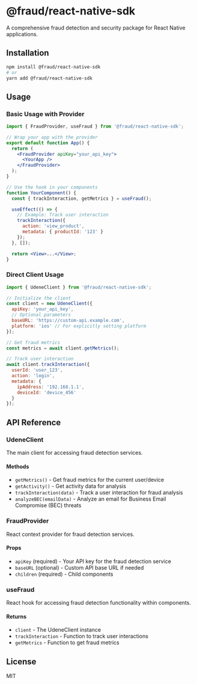 
# @fraud/react-native-sdk

A comprehensive fraud detection and security package for React Native applications.

## Installation

```sh
npm install @fraud/react-native-sdk
# or
yarn add @fraud/react-native-sdk
```

## Usage

### Basic Usage with Provider

```jsx
import { FraudProvider, useFraud } from '@fraud/react-native-sdk';

// Wrap your app with the provider
export default function App() {
  return (
    <FraudProvider apiKey="your_api_key">
      <YourApp />
    </FraudProvider>
  );
}

// Use the hook in your components
function YourComponent() {
  const { trackInteraction, getMetrics } = useFraud();

  useEffect(() => {
    // Example: Track user interaction
    trackInteraction({
      action: 'view_product',
      metadata: { productId: '123' }
    });
  }, []);

  return <View>...</View>;
}
```

### Direct Client Usage

```jsx
import { UdeneClient } from '@fraud/react-native-sdk';

// Initialize the client
const client = new UdeneClient({
  apiKey: 'your_api_key',
  // Optional parameters
  baseURL: 'https://custom-api.example.com',
  platform: 'ios' // For explicitly setting platform
});

// Get fraud metrics
const metrics = await client.getMetrics();

// Track user interaction
await client.trackInteraction({
  userId: 'user_123',
  action: 'login',
  metadata: {
    ipAddress: '192.168.1.1',
    deviceId: 'device_456'
  }
});
```

## API Reference

### UdeneClient

The main client for accessing fraud detection services.

#### Methods

- `getMetrics()` - Get fraud metrics for the current user/device
- `getActivity()` - Get activity data for analysis
- `trackInteraction(data)` - Track a user interaction for fraud analysis
- `analyzeBEC(emailData)` - Analyze an email for Business Email Compromise (BEC) threats

### FraudProvider

React context provider for fraud detection services.

#### Props

- `apiKey` (required) - Your API key for the fraud detection service
- `baseURL` (optional) - Custom API base URL if needed
- `children` (required) - Child components

### useFraud

React hook for accessing fraud detection functionality within components.

#### Returns

- `client` - The UdeneClient instance
- `trackInteraction` - Function to track user interactions
- `getMetrics` - Function to get fraud metrics

## License

MIT
